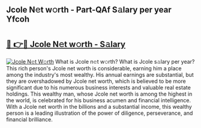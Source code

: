 ## Jcole N𝚎t w𝚘rth - Part-QAf S𝚊lary per year Yfcoh

# <h2><a href="http://gc51uyt.nevu.top/?p=Jcole">🔗 👉🔴 Jcole N𝚎t w𝚘rth - S𝚊lary</a></h2>

[![Jcole N𝚎t W𝚘rth](https://i.imgur.com/Oavwk0R.jpeg)](http://gc51uyt.nevu.top/?p=Jcole)
What is Jcole n𝚎t w𝚘rth? What is Jcole s𝚊lary per year?
This rich person's Jcole net worth is considerable, earning him a place among the industry's most wealthy. His annual earnings are substantial, but they are overshadowed by Jcole net worth, which is believed to be more significant due to his numerous business interests and valuable real estate holdings. This wealthy man, whose Jcole net worth is among the highest in the world, is celebrated for his business acumen and financial intelligence. With a Jcole net worth in the billions and a substantial income, this wealthy person is a leading illustration of the power of diligence, perseverance, and financial brilliance.
